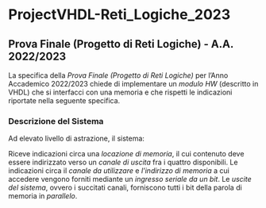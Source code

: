 # ProjectVHDL-Reti_Logiche_2023
## Prova Finale (Progetto di Reti Logiche) - A.A. 2022/2023
La specifica della *Prova Finale (Progetto di Reti Logiche)* per l’Anno Accademico 2022/2023 chiede di implementare un *modulo HW* (descritto in VHDL) che si interfacci con una memoria e che rispetti le indicazioni riportate nella seguente specifica.

### Descrizione del Sistema
Ad elevato livello di astrazione, il sistema:

Riceve indicazioni circa una *locazione di memoria*, il cui contenuto deve essere indirizzato verso un *canale di uscita* fra i quattro disponibili.
Le indicazioni circa il *canale da utilizzare* e *l’indirizzo di memoria* a cui accedere vengono forniti mediante un *ingresso seriale da un bit*.
Le *uscite del sistema*, ovvero i succitati canali, forniscono tutti i bit della parola di memoria in *parallelo*.
